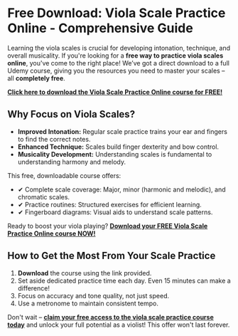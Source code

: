 # Free Download: Viola Scale Practice Online - Comprehensive Guide

Learning the viola scales is crucial for developing intonation, technique, and overall musicality. If you're looking for a **free way to practice viola scales online**, you've come to the right place! We’ve got a direct download to a full Udemy course, giving you the resources you need to master your scales – all **completely free**.

[**Click here to download the Viola Scale Practice Online course for FREE!**](https://udemywork.com/viola-scale-practice-online)

## Why Focus on Viola Scales?

*   **Improved Intonation:** Regular scale practice trains your ear and fingers to find the correct notes.
*   **Enhanced Technique:** Scales build finger dexterity and bow control.
*   **Musicality Development:** Understanding scales is fundamental to understanding harmony and melody.

This free, downloadable course offers:

*   ✔ Complete scale coverage: Major, minor (harmonic and melodic), and chromatic scales.
*   ✔ Practice routines: Structured exercises for efficient learning.
*   ✔ Fingerboard diagrams: Visual aids to understand scale patterns.

Ready to boost your viola playing? [**Download your FREE Viola Scale Practice Online course NOW!**](https://udemywork.com/viola-scale-practice-online)

## How to Get the Most From Your Scale Practice

1.  **Download** the course using the link provided.
2.  Set aside dedicated practice time each day. Even 15 minutes can make a difference!
3.  Focus on accuracy and tone quality, not just speed.
4.  Use a metronome to maintain consistent tempo.

Don't wait – **[claim your free access to the viola scale practice course today](https://udemywork.com/viola-scale-practice-online)** and unlock your full potential as a violist! This offer won't last forever.
